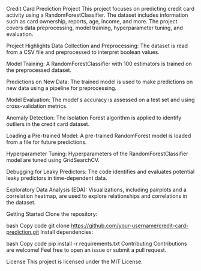 Credit Card Prediction Project
This project focuses on predicting credit card activity using a RandomForestClassifier. The dataset includes information such as card ownership, reports, age, income, and more. The project covers data preprocessing, model training, hyperparameter tuning, and evaluation.

Project Highlights
Data Collection and Preprocessing: The dataset is read from a CSV file and preprocessed to interpret boolean values.

Model Training: A RandomForestClassifier with 100 estimators is trained on the preprocessed dataset.

Predictions on New Data: The trained model is used to make predictions on new data using a pipeline for preprocessing.

Model Evaluation: The model's accuracy is assessed on a test set and using cross-validation metrics.

Anomaly Detection: The Isolation Forest algorithm is applied to identify outliers in the credit card dataset.

Loading a Pre-trained Model: A pre-trained RandomForest model is loaded from a file for future predictions.

Hyperparameter Tuning: Hyperparameters of the RandomForestClassifier model are tuned using GridSearchCV.

Debugging for Leaky Predictors: The code identifies and evaluates potential leaky predictors in time-dependent data.

Exploratory Data Analysis (EDA): Visualizations, including pairplots and a correlation heatmap, are used to explore relationships and correlations in the dataset.

Getting Started
Clone the repository:

bash
Copy code
git clone https://github.com/your-username/credit-card-prediction.git
Install dependencies:

bash
Copy code
pip install -r requirements.txt
Contributing
Contributions are welcome! Feel free to open an issue or submit a pull request.

License
This project is licensed under the MIT License.
